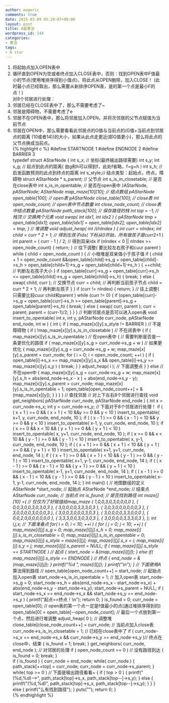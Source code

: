 ```yaml
---
author: mageric
comments: true
date: 2015-03-09 05:29:07+00:00
layout: post
title: A星算法
wordpress_id: 144
categories:
- 算法
tags:
- A star
---
```


1. 将起始点加入OPEN表中       
2. 循环直到OPEN为空或者终点加入CLOSE表中，否则：找到OPEN表中F值最小的节点(使用堆排序得到小值点)，将此点从OPEN删除，加入CLOSE！
(此时最小点已经取出，那么需要从新排序OPEN表，是的第一个点是最小F的点！)    
对8个邻居进行处理：   
1. 邻居已经在CLOSE表中了，那么不需要考虑了~   
2. 邻居是障碍物，不需要考虑了e    
3. 邻居不在OPEN表中，那么将邻居加入OPEN，并将次邻居的父节点赋值为当前节点    
4. 邻居在OPEN中，那么需要看看此邻居点的G值与当前点的(G值+当前点到邻居点的距离 (10或者14))的大小，如果从此点走更近(即G值更小)，那么将此点的父节点换成当前点。    
{% highlight c %}
#define STARTNODE 1
#define ENDNODE 2
#define BARRIER 3   
typedef struct AStarNode
{
   int s_x; // 坐标(最终输出路径需要)
   int s_y;
   int s_g; // 起点到此点的距离( 由g和h可以得到f，此处f省略，f=g+h )
   int s_h; // 启发函数预测的此点到终点的距离
   int s_style;// 结点类型：起始点，终点，障碍物
   struct AStarNode * s_parent; // 父节点
   int s_is_in_closetable; // 是否在close表中
   int s_is_in_opentable; // 是否在open表中
}AStarNode, *pAStarNode;
AStarNode map_maze[10][10]; // 结点数组
pAStarNode open_table[100]; // open表
pAStarNode close_table[100]; // close表
int open_node_count; // open表中节点数量
int close_node_count; // close表中结点数量
pAStarNode path_stack[100]; // 保存路径的栈
int top = -1; // 栈顶
// 交换两个元素
void swap( int idx1, int idx2 )
{
   pAStarNode tmp = open_table[idx1];
   open_table[idx1] = open_table[idx2];
   open_table[idx2] = tmp;
}
// 堆调整
void adjust_heap( int /*i*/nIndex )
{
   int curr = nIndex;
   int child = curr * 2 + 1; // 得到左孩子idx( 下标从0开始，所有做孩子是curr*2+1 )
   int parent = ( curr - 1 ) / 2; // 得到双亲idx
  if (nIndex < 0 || nIndex >= open_node_count)
    {
     return;
    }
// 往下调整( 要比较左右孩子和cuur parent )
  while ( child < open_node_count )
  {
   // 小根堆是双亲值小于孩子值
   if ( child + 1 < open_node_count &&open_table[child]->s_g + open_table[child]->s_h >
      open_table[child+1]->s_g + open_table[child+1]->s_h )
     {
      ++child; // 判断左右孩子大小
     }
   if (open_table[curr]->s_g + open_table[curr]->s_h <= open_table[child]->s_g + open_table[child]->s_h)
     {
      break;
     }
   else
     {
      swap( child, curr ); // 交换节点
      curr = child; // 再判断当前孩子节点
      child = curr * 2 + 1; // 再判断左孩子
     }
  }
  if (curr != nIndex)
  {
   return;
  }
// 往上调整( 只需要比较cuur child和parent )
 while (curr != 0)
  {
   if (open_table[curr]->s_g + open_table[curr]->s_h >= open_table[parent]->s_g +
      open_table[parent]->s_h)
    {
     break;
    }
   else
    {
      swap( curr, parent );
       curr = parent;
     parent = (curr-1)/2;
    }
   }
}
// 判断邻居点是否可以进入open表
void insert_to_opentable( int x, int y, pAStarNode curr_node, pAStarNode end_node, int w )
{
 int i;
  if ( map_maze[x][y].s_style != BARRIER ) // 不是障碍物
     {
        if ( !map_maze[x][y].s_is_in_closetable ) // 不在闭表中
           {
              if ( map_maze[x][y].s_is_in_opentable ) // 在open表中
                {
                  // 需要判断是否是一条更优化的路径
                  if ( map_maze[x][y].s_g > curr_node->s_g + w ) // 如果更优化
                    {
                       map_maze[x][y].s_g = curr_node->s_g + w;
                       map_maze[x][y].s_parent = curr_node;
                       for ( i = 0; i < open_node_count; ++i )
                       {
                         if ( open_table[i]->s_x == map_maze[x][y].s_x && open_table[i]->s_y == map_maze[x][y].s_y )
                            {
                              break;
                            }
                      }
                     adjust_heap( i ); // 下面调整点
                   }
                 }
                 else // 不在open中
                 {
                   map_maze[x][y].s_g = curr_node->s_g + w;
                   map_maze[x][y].s_h = abs(end_node->s_x - x ) + abs(end_node->s_y - y);
                   map_maze[x][y].s_parent = curr_node;
                   map_maze[x][y].s_is_in_opentable = 1;
                   open_table[open_node_count++] = &(map_maze[x][y]);
                 }
           }
        }
  }
    // 查找邻居
    // 对上下左右8个邻居进行查找
  void get_neighbors( pAStarNode curr_node, pAStarNode end_node )
  {
    int x = curr_node->s_x;
    int y = curr_node->s_y;
    // 下面对于8个邻居进行处理！
    if ( ( x + 1 ) >= 0 && ( x + 1 ) < 10 &&y >= 0 && y < 10 )
        insert_to_opentable( x+1, y, curr_node, end_node, 10 );
    if ( ( x - 1 ) >= 0 && ( x - 1 ) < 10 && y >= 0 && y < 10 )
        insert_to_opentable( x-1, y, curr_node, end_node, 10 );
    if ( x >= 0 && x < 10 && ( y + 1 ) >= 0 && ( y + 1 ) < 10 )
        insert_to_opentable( x, y+1, curr_node, end_node, 10 );
    if ( x >= 0 && x < 10 && ( y - 1 ) >= 0 && ( y - 1 ) < 10 )
        insert_to_opentable( x, y-1, curr_node, end_node, 10 );
    if ( ( x + 1 ) >= 0 && ( x + 1 ) < 10 && ( y + 1 ) >= 0 && ( y + 1 ) < 10 )
        insert_to_opentable( x+1, y+1, curr_node, end_node, 14 );
    if ( ( x + 1 ) >= 0 && ( x + 1 ) < 10 && ( y - 1 ) >= 0 && ( y - 1 ) < 10 )
        insert_to_opentable( x+1, y-1, curr_node, end_node, 14 );
    if ( ( x - 1 ) >= 0 && ( x - 1 ) < 10 && ( y + 1 ) >= 0 && ( y + 1 ) < 10 )
        insert_to_opentable( x-1, y+1, curr_node, end_node, 14 );
    if ( ( x - 1 ) >= 0 && ( x - 1 ) < 10 && ( y - 1 ) >= 0 && ( y - 1 ) < 10 )
        insert_to_opentable( x-1, y-1, curr_node, end_node, 14 );
    }
        int main()
           {
                 // 地图数组的定义
                 AStarNode *start_node; // 起始点
                 AStarNode *end_node; // 结束点
                 AStarNode *curr_node; // 当前点
                 int is_found; // 是否找到路径
                 int maze[][10] ={ // 仅仅为了好赋值给map_maze
                   { 1,0,0,3,0,3,0,0,0,0 },
                   { 0,0,3,0,0,3,0,3,0,3 },
                   { 3,0,0,0,0,3,3,3,0,3 },
                   { 3,0,3,0,0,0,0,0,0,3 },
                   { 3,0,0,0,0,3,0,0,0,3 },
                   { 3,0,0,3,0,0,0,3,0,3 },
                   { 3,0,0,0,0,3,3,0,0,0 },
                   { 0,0,2,0,0,0,0,0,0,0 },
                   { 3,3,3,0,0,3,0,3,0,3 },
                   { 3,0,0,0,0,3,3,3,0,3 },
                 };
                 int i,j,x;
                 // 下面准备点
                 for( i = 0; i < 10; ++i )
                 {
                   for ( j = 0; j < 10; ++j )
                   {
                     map_maze[i][j].s_g = 0;
                     map_maze[i][j].s_h = 0;
                     map_maze[i][j].s_is_in_closetable = 0;
                     map_maze[i][j].s_is_in_opentable = 0;
                     map_maze[i][j].s_style = maze[i][j];
                     map_maze[i][j].s_x = i;
                     map_maze[i][j].s_y = j;
                     map_maze[i][j].s_parent = NULL;
                     if ( map_maze[i][j].s_style == STARTNODE ) // 起点
                     { start_node = &(map_maze[i][j]); }
                     else if( map_maze[i][j].s_style == ENDNODE ) // 终点
                     { end_node = &(map_maze[i][j]); }
                     printf("%d ", maze[i][j]);
                     }
                     printf("\n");
                  }
                  // 下面使用A*算法得到路径 //
                  open_table[open_node_count++] = start_node; // 起始点加入open表
                  start_node->s_is_in_opentable = 1; // 加入open表
                  start_node->s_g = 0;
                  start_node->s_h = abs(end_node->s_x - start_node->s_x) + abs(end_node->s_y - start_node->s_y);
                  start_node->s_parent = NULL;
                  if ( start_node->s_x == end_node->s_x && start_node->s_y == end_node->s_y )
                   {
                    printf("起点==终点！\n");
                    return 0;
                   }
                  is_found = 0;
                  curr_node = open_table[0]; // open表的第一个点一定是f值最小的点(通过堆排序得到的)
                  open_table[0] = open_table[--open_node_count]; // 最后一个点放到第一个点，然后进行堆调整
                  adjust_heap( 0 ); // 调整堆
                  close_table[close_node_count++] = curr_node; // 当前点加入close表
                  curr_node->s_is_in_closetable = 1; // 已经在close表中了
                  if ( curr_node->s_x == end_node->s_x && curr_node->s_y == end_node->s_y )// 终点在close中，结束
                    {
                     is_found = 1;
                     break;
                    }
                  get_neighbors( curr_node, end_node ); // 对邻居的处理
                    if ( open_node_count == 0 ) // 没有路径到达
                    {
                     is_found = 0;
                     break;
                    }                 
                   if ( is_found )
                   {
                     curr_node = end_node;
                     while( curr_node )
                     {
                       path_stack[++top] = curr_node;
                       curr_node = curr_node->s_parent;
                     }
                     while( top >= 0 ) // 下面是输出路径看看~
                     {
                       if ( top > 0 )
                       {
                         printf("(%d,%d)-->", path_stack[top]->s_x, path_stack[top--]->s_y);
                       }
                       else
                       {
                         printf("(%d,%d)", path_stack[top]->s_x, path_stack[top--]->s_y);
                       }
                     }
                   }
                   else
                   {
                     printf("么有找到路径");
                   }
                   puts("");
                   return 0;
           }   
{% endhighlight %}
